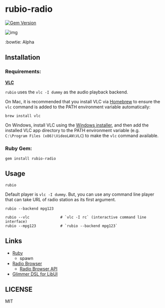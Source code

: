 # rubio-radio
[![Gem Version](https://badge.fury.io/rb/rubio-radio.svg)](https://badge.fury.io/rb/rubio-radio)

![img](https://user-images.githubusercontent.com/5798442/171986696-24bedc38-3811-4c62-a5ad-89c09d015c8a.png)

:bowtie: Alpha

## Installation

### Requirements:

**[VLC](https://github.com/videolan/vlc)**

`rubio` uses the `vlc -I dummy` as the audio playback backend.

On Mac, it is recommended that you install VLC via [Homebrew](https://brew.sh/) to ensure the `vlc` command is added to the PATH environment variable automatically:

```
brew install vlc
```

On Windows, install VLC using the [Windows installer](https://www.videolan.org/vlc/download-windows.html), and then add the installed VLC app directory to the PATH environment variable (e.g. `C:\Program Files (x86)\VideoLAN\VLC`) to make the `vlc` command available.

### Ruby Gem:

```
gem install rubio-radio
```

## Usage

```
rubio
```

Default player is `vlc -I dummy`. But, you can use any command line player that can take URL of radio station as its first argument.

```
rubio --backend mpg123
```

```
rubio --vlc              # `vlc -I rc` (interactive command line interface)
rubio --mpg123           # `rubio --backend mpg123`
```

## Links

* [Ruby](https://github.com/ruby/ruby)
  * spawn
* [Radio Browser](https://www.radio-browser.info/)
  * [Radio Browser API](https://de1.api.radio-browser.info/)
* [Glimmer DSL for LibUI](https://github.com/AndyObtiva/glimmer-dsl-libui)

## LICENSE

MIT
